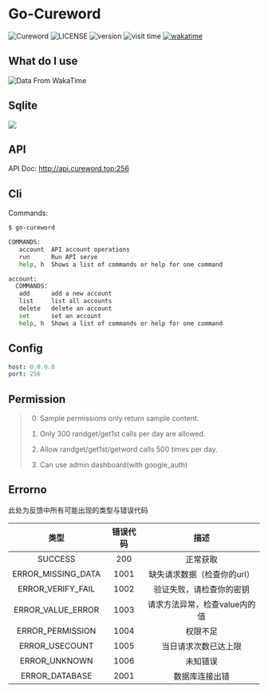 # Go-Cureword

![Cureword](https://img.shields.io/badge/Cureword-a2b8a5?style=flat&logo=Go) ![LICENSE](https://img.shields.io/badge/License-AGPL--3.0_License-yellow?style=flat) ![version](https://img.shields.io/badge/Version-0.2.0_R-blueviolet?style=flat) ![visit time](https://visitor-badge.glitch.me/badge?page_id=github-com-0ojixueseno0-go_cureword) [![wakatime](https://wakatime.com/badge/github/0ojixueseno0/go-Cureword.svg)](https://wakatime.com/badge/github/0ojixueseno0/go-Cureword)

## What do I use

![Data From WakaTime](https://gitee.com/im0o/photobed/raw/master/img/20210807153739.png)


## Sqlite

![](https://gitee.com/im0o/photobed/raw/master/img/20210807153209.png)

## API

API Doc: http://api.cureword.top:256

## Cli

Commands:

```bash
$ go-cureword

COMMANDS:
   account  API account operations
   run      Run API serve
   help, h  Shows a list of commands or help for one command

account:
  COMMANDS:
   add      add a new account
   list     list all accounts
   delete   delete an account
   set      set an account
   help, h  Shows a list of commands or help for one command

```

## Config

```yaml
host: 0.0.0.0
port: 256
```

## Permission

> 0. Sample permissions only return sample content.
>
> 1. Only 300 randget/get1st calls per day are allowed.
>
> 2. Allow randget/get1st/getword calls 500 times per day.
>
> 3. Can use admin dashboard(with google_auth)

## Errorno

此处为反馈中所有可能出现的类型与错误代码

|        类型        | 错误代码 |             描述              |
| :----------------: | :------: | :---------------------------: |
|      SUCCESS       |   200    |           正常获取            |
| ERROR_MISSING_DATA |   1001   |  缺失请求数据（检查你的url）  |
| ERROR_VERIFY_FAIL  |   1002   |   验证失败，请检查你的密钥    |
| ERROR_VALUE_ERROR  |   1003   | 请求方法异常，检查value内的值 |
|  ERROR_PERMISSION  |   1004   |           权限不足            |
|   ERROR_USECOUNT   |   1005   |     当日请求次数已达上限      |
|   ERROR_UNKNOWN    |   1006   |           未知错误            |
|   ERROR_DATABASE   |   2001   |        数据库连接出错         |


